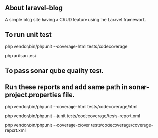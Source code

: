 ## About laravel-blog

A simple blog site having a CRUD feature using the Laravel framework.

## To run unit test

php vendor/bin/phpunit --coverage-html tests/codecoverage

php artisan test

## To pass sonar qube quality test. 
## Run these reports and add same path in sonar-project.properties file.
 php vendor/bin/phpunit --coverage-html tests/codecoverage/html

 php vendor/bin/phpunit --junit tests/codecoverage/tests-report.xml

 php vendor/bin/phpunit --coverage-clover tests/codecoverage/coverage-report.xml